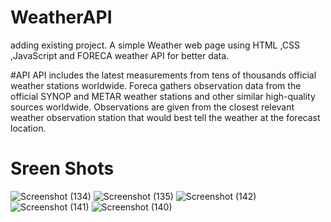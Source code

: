 # WeatherAPI
adding existing project. A simple Weather web page using HTML ,CSS ,JavaScript and FORECA weather API for better data.

#API
API includes the latest measurements from tens of thousands official weather stations worldwide. Foreca gathers observation data from the official SYNOP and METAR weather stations and other similar high-quality sources worldwide. Observations are given from the closest relevant weather observation station that would best tell the weather at the forecast location.

# Sreen Shots 

![Screenshot (134)](https://github.com/ThilakAcharya/Weather-web-app/assets/68364353/6fc34b98-96b5-4b16-a248-c0c9b9953083)
![Screenshot (135)](https://github.com/ThilakAcharya/Weather-web-app/assets/68364353/5acda004-c2ab-4d2e-bad4-7a76f1df9760)
![Screenshot (142)](https://github.com/ThilakAcharya/Weather-web-app/assets/68364353/a3ee8f82-0cf4-4196-9724-ccfa0fa13bf5)
![Screenshot (141)](https://github.com/ThilakAcharya/Weather-web-app/assets/68364353/2efac7a0-c1ac-47b2-a345-fbfb054f91e0)
![Screenshot (140)](https://github.com/ThilakAcharya/Weather-web-app/assets/68364353/dcc10c05-7095-40a8-8e8f-da2f1eba0c56)
